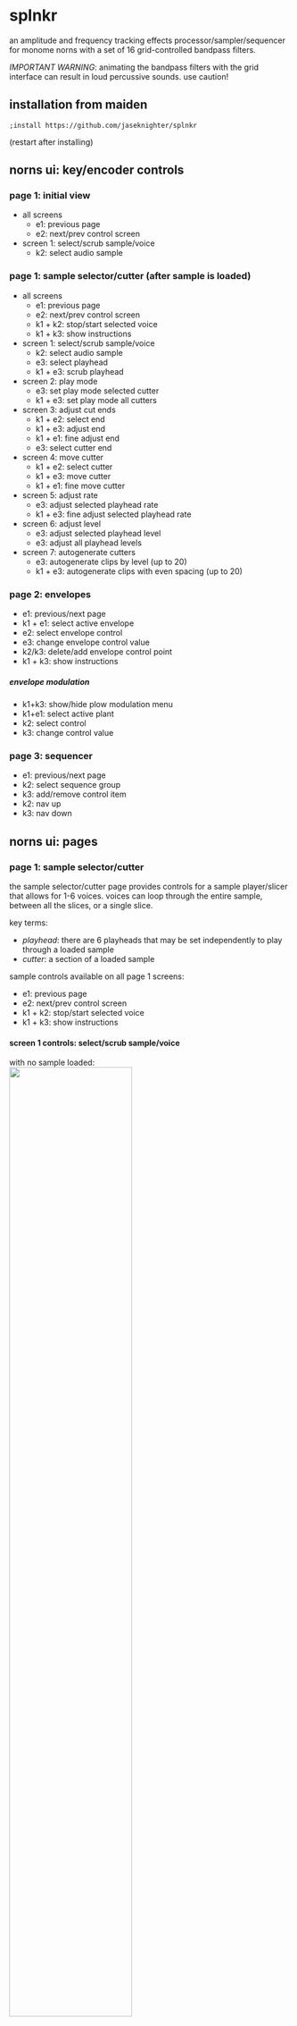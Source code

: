 # splnkr
an amplitude and frequency tracking effects processor/sampler/sequencer for monome norns with a set of 16 grid-controlled bandpass filters. 

*IMPORTANT WARNING*: animating the bandpass filters with the grid interface can result in loud percussive sounds. use caution!

## installation from maiden
`;install https://github.com/jaseknighter/splnkr`

(restart after installing)

## norns ui: key/encoder controls

### page 1: initial view
* all screens
  * e1: previous page 
  * e2: next/prev control screen
* screen 1: select/scrub sample/voice
  * k2: select audio sample


### page 1: sample selector/cutter (after sample is loaded)
* all screens
  * e1: previous page 
  * e2: next/prev control screen
  * k1 + k2: stop/start selected voice
  * k1 + k3: show instructions
* screen 1: select/scrub sample/voice
  * k2: select audio sample
  * e3: select playhead
  * k1 + e3: scrub playhead
* screen 2: play mode
  <!-- * k2/k3: delete/add cutter -->
  * e3: set play mode selected cutter
  * k1 + e3: set play mode all cutters
* screen 3: adjust cut ends
  <!-- * k2/k3: delete/add cutter -->
  * k1 + e2: select end
  * k1 + e3: adjust end
  * k1 + e1: fine adjust end
  * e3: select cutter end
* screen 4: move cutter
  <!-- * k2/k3: delete/add cutter -->
  * k1 + e2: select cutter
  * k1 + e3: move cutter
  * k1 + e1: fine move cutter
* screen 5: adjust rate
  <!-- * k2/k3: delete/add cutter -->
  * e3: adjust selected playhead rate
  * k1 + e3: fine adjust selected playhead rate
* screen 6: adjust level
  <!-- * k2/k3: delete/add cutter -->
  * e3: adjust selected playhead level
  * e3: adjust all playhead levels
* screen 7: autogenerate cutters
  * e3: autogenerate clips by level (up to 20)
  * k1 + e3: autogenerate clips with even spacing (up to 20)

### page 2: envelopes
* e1: previous/next page 
* k1 + e1: select active envelope  
* e2: select envelope control  
* e3: change envelope control value  
* k2/k3: delete/add envelope control point  
* k1 + k3: show instructions

##### envelope modulation
* k1+k3: show/hide plow modulation menu
* k1+e1: select active plant  
* k2: select control
* k3: change control value

### page 3: sequencer
* e1: previous/next page 
* k2: select sequence group
* k3: add/remove control item
* k2: nav up
* k3: nav down

## norns ui: pages
### page 1: sample selector/cutter
the sample selector/cutter page provides controls for a sample player/slicer that allows for 1-6 voices. voices can loop through the entire sample, between all the slices, or a single slice.

key terms: 

* *playhead*: there are 6 playheads that may be set independently to play through a loaded sample
* *cutter*: a section of a loaded sample

sample controls available on all page 1 screens:
  * e1: previous page 
  * e2: next/prev control screen
  * k1 + k2: stop/start selected voice
  * k1 + k3: show instructions

#### screen 1 controls: select/scrub sample/voice

with no sample loaded:<br>
<img src="images/pages/page1/page1_s1_start.png" width="66%">
<!-- ![](images/pages/page1/page1_s1_start.png) -->


with sample loaded:<br>
<img src="images/pages/page1/page1_s1_sample.png" width="66%">
<!-- ![](images/pages/page1/page1_s1_sample.png) -->

the script first loads with instructions to press k2 to select a sample. once a sample has been selected, other screens may be navigated (e2). 

the banded graphic that appears once a sample has been loaded depicts amplitude (volume) changes in the sample. darker bands represent softer sounds and lighter bands represent louder sounds.

[note: the script's two other pages (envelope* and *sequencing*) may be navigated to with e1 whether or not a sample has been loaded]

screen 1 controls:
  * select a new sample to play (k2)
  * select the playhead for updating subsequent screens (e3)
  * scrub the playhead (k1 + e3)

#### screen 2 controls: play mode
<img src="images/pages/page1/page1_s2_play_mode.png" width="66%">
<!-- ![](images/pages/page1/page1_s2_play_mode.png) -->

there are five play modes that can be set individually (e3) for each of the 6 playheads:

* *stop*: stops the selected playhead
* *loop all*: the selected playhead plays through the entire sequence
* *all cuts*: the selected playhead jumps from one cutter to the next (assuming multiple cutters have been generated on screen 6)
* *sel cut*: the selected playhead plays just the selected cutter
* *1-shot*: the selected playhead plays just the selected cutter one time

on this screen, k1 + e3 sets the play modes for all six playheads at once.

screen 2 controls:
  * e3: set play mode selected cutter
  * k1 + e3: set play mode all cutters
  <!-- * k2/k3: delete/add cutter -->

#### screen 3 controls: adjust cut ends
<img src="images/pages/page1/page1_s3_adj_cut_ends.png" width="66%">
<!-- ![](images/pages/page1/page1_s3_adj_cut_ends.png) -->

the cutter(s) ends may be controlled on this screen.

screen 3 controls:
  <!-- * k2/k3: delete/add cutter -->
  * k1 + e2: select end
  * k1 + e3: adjust end
  * k1 + e1: fine adjust end
  * e3: select cutter end
#### screen 4 controls: move cutter
<img src="images/pages/page1/page1_s4_move_cutter.png" width="66%">
<!-- ![](images/pages/page1/page1_s4_move_cutter.png) -->

the location of the cutter(s) may be controlled on this screen.

screen 4 controls:
  <!-- * k2/k3: delete/add cutter -->
  * k1 + e2: select cutter
  * k1 + e3: move cutter
  * k1 + e1: fine move cutter

#### screen 5 controls: adjust rate
<img src="images/pages/page1/page1_s5_rate.png" width="66%">
<!-- ![](images/pages/page1/page1_s5_rate.png) -->

the rate of each playhead may be controlled on this screen.

screen 5 controls:
  <!-- * k2/k3: delete/add cutter -->
  * e3: adjust selected playhead rate
  * k1 + e3: fine adjust selected playhead rate

#### screen 6 controls: adjust level
<img src="images/pages/page1/page1_s6_level.png" width="66%">
![](images/pages/page1/page1_s6_level.png)

the audio level of each playhead may be controlled on this screen.

screen 6 controls:
  <!-- * k2/k3: delete/add cutter -->
  * e3: adjust selected playhead level
  * e3: adjust all playhead levels

#### screen 7 controls: autogenerate cutters
<img src="images/pages/page1/page1_s7_autogenerate.png" width="66%">
<!-- ![](images/pages/page1/page1_s7_autogenerate.png) -->

cutters may be added and removed from this screen. if cutters are added with e3, each cutter is set at a point of the sample where a large change in levels has been detected (i.e. the start/end of a sound). if cutters are added with k1 + e3, each cutter is evenly spaced

screen 7 controls:
  * e3: autogenerate clips by level (up to 20)
  * k1 + e3: autogenerate clips with even spacing (up to 20)

### page 2: envelopes
<img src="images/pages/page2/page2_envelopes.png" width="66%">
<!-- ![](images/pages/page2/page2_envelopes.png) -->

the two shapes displayed on page 2 represent envelopes which may be sent to external devices (crow, jf, midi, w/) and used to shape the granular envelope (see *effects* below for details). 

an extension of Mark Eats' [envgraph class](https://github.com/monome/norns/blob/main/lua/lib/envgraph.lua), the two envelopes may be set with a variable number of control points or 'nodes.' 

there are 5 types of controls for each of the two envelopes: 

`env level`: the maximum amplitude of the envelope  
`env length`: the length of the envelope  
`node time`: when the node is processed by the envelope  
`node level`: the amplitude of the envelope at the node time  
`node angle`: the shape of the ramp from the prior node time to the current node time

with a few exceptions, the last of the three control types (node time, node level, and node angle) are adjustable for each of envelopes nodes.

fine grain controls: All of the envelope controls allow for fine grain control using k1+e3.

#### envelope modulation
<img src="images/pages/page2/page2_envelope_mods.png" width="66%">
<!-- ![](images/pages/page2/page2_envelope_mods.png) -->

pressing k1+k3 on the plow screen brings up the `plow modulation` menu, which can be navigated using e2 and e3. each envelope has eight modulation parameters:  
  
* `mod prob`: The probability that one of the other modulation parameters will be evaluated. If it is set to 0%, no envelope modulation will occur for the selected plant.  
* `time prob`: The probability that the time value for each of the envelope's nodes will be modulated.  
* `time mod amt`: The amount of modulation that will be applied to the time value of each of the envelope's nodes.  
* `level prob`: The probability that the level value for each of the envelope's nodes will be modulated.  
* `level mod amt`: The amount of modulation that will be applied to the level value of each of the envelope's nodes.  
* `curve prob`: The probability that the curve value for each of the envelope's nodes will be modulated.  
* `curve mod amt`: The amount of modulation that will be applied to the curve value of each of the envelope's nodes.  
* `env mod nav`: Selects which of the above seven parameters are selected on when plow modulation is visible (by pressing k1+k3) on the plow screen. This parameter is useful for controlling the plow ui via midi. 

<!-- In addition, the `show env mod params` parameter makes the parameter modulation navigation visible (again, useful for controlling the ui via midi). -->

### page 3: sequencer

selecting the third page (*sqncr*) using norns encoder e1 brings up the sequencer view, which is controllable with a 16 column grid. 

by default, the sequencer has 9 steps. each sequence step has 5 sub-steps by default. the sequencer is built around the [Lattice](http://norns.local/doc/modules/Lattice.html) and [Sequins](https://monome.org/docs/norns/reference/lib/sequins) libraries. 


#### norns ui
<img src="images/sequencer_screen_1.png" width="66%">
<!-- ![](images/sequencer_screen_1.png) -->

 the norns ui provides information about the sequencer's state. the screenshot above shows the norns ui when the a sequence step is being setup, prior to a sub-step value being set.

LEGEND
* (A) *breadcrumbs*: displays the following details: *sequence set number, sequin number, output type, output, output mode, output param*
  * The breadcrumb in the screenshot above indicates the following has been selected on the grid: *sequence set (5), sequin (1), output type (softcut), output(voice 1)*
* (B) *active ui group*: displays the currently selected ui group
  * The screenshot above shows the *output params* ui group has been selected
* (D) selection values: displays the values available based on the ui group selected 
  * in the example above, the values shown are the parameters available for the softcut output types (i.e., *cutter, mode, rate, direction, level*)

<img src="images/sequencer_screen_2.png" width="66%">
<!-- ![](images/sequencer_screen_2.png) -->

  the screenshot above shows the values set for a given output/mode/param for a single sequin (sequence step) for a selected sequence set. 

LEGEND
  * (A)-(C) sections (A) through (C) in the above screenshot display the same information as in the prior screenshot (see above for details).
  * (D) sequence step: three rows of three values are displayed representing the current value at each step of the sequence (going left to right, top to bottom). section *D* in the image above shows: 
    * the steps are shown for sequence set 5, sequin (step) 1, softcut voice 1, rate parameter
    * steps 2,3,4,6,7,8 have an *x* assigned to them, indicating nothing is happening at this step with regards to softcut voice 1's rate for this sequence set
    * step 1 is set to *1, meaning at the first step, the rate of the softcut voice is set to 1. it is brighter than the other step indicators, showing it is currently the active value being processed by the script.
    * step 5 is set to *2.4r*, which means the value at this step is relative to the prio.pr step(s). in this case, since there is just 1 prior step, set at one and the *relative* value at step 5 is 2.4, this the rate value sent to the softcut engine at this step will be 3.4 (1+2.4).
    * step 9 is set to *2.1r*. Like the prior step it is a relative step. The value sent to the softcut engine at this step will be 5.1 (1+2.4+2.1)
  * (E) sub-sequence values: the value at each step of the sequence (for each output type, output, mode/param, etc.) is selected from one of five *sub-sequence values*. in other words, for each individual output type, output, mode/param, etc. at each step of a sequence there is a five step sub-sequence (implemented as sequins nested within sequins). the screenshot above shows:
    * for sequins group 5, step 1, softcut voice 1's rate parameter:
      * three of the five sub-sequence step's have no value
      * the first sub-sequence step has a value of one, meaning that when this value is active in the sub-sequence, the voice's rate will be set to 1
      * the third sub-sequence step has a value of two, meaning that when this value is active in the sub-sequence, the voice's rate will be set to 2

#### grid controls
<img src="images/sequencer_grid.png" width="66%">
<!-- ![](images/sequencer_grid.png) -->

the grid ui is organized into multiple ui groups:

* (1) *sequencer mode* selector: selecting grid key 16,8 brings up the grid controls for the sequencer. selecting the key to the left right (key 15,8) returns the the bandpass filter controls
* (A) *sequence sets*: each set defines a unique sequence
* (B) *sequin(s)*: each sequence set contains up to 9 sequence steps defined with the Sequins port referenced above. At each sequence step, multiple types of outputs may be sequenced
  * the number of active steps may be controlled with from the params menu by updating the *num steps* parameter
  * todo: allow each sequence set to have their own *num steps* step value
* (C) *output types*: at each step of the sequence, one or more *output types* may be selected. 
  * there are 7 *output types*
    * softcut (sc): 6 voice sampler
    * devices (dev): 4 devices are currently supported 
    * effects (eff): 6 effects are currently defined (see *outputs* below)
    * enveloper (env): this is an envelope applied to the live signal passed into norns and generated by the sequencer
    * pattern (pat): each sequence set runs according to its own lattice pattern
    * lattice (lat): there is one lattice running that triggers the selected sequence set but each sequence set can individually control the lattice parameters
  * NOTE: currently, only settings for three output types are working so far: softcut, devices/crow, and devices/just friends. other *output types* (effects, w/, lattice, patterns) aren't yet working.
* (D) *outputs*
  * 3 of the 7 *output types* allow for multiple *outputs* to be sequenced:
    * softcut (sc): outputs 1-6 correspond to a softcut voice. 
    * devices (dev): midi, crow, just friends, w/
    * effects (eff): level, drywet, pitchshifter (pshift), p_offset, phaser, delay
* (E) *modes*
  * some of the *output types* and *outputs* have multiple *modes*:
    * dev/crow modes: *volts* and *drum*
    * dev/just friends modes: *play_note*, *play_voice*
    * dev/w/ modes: *w_syn pitch* and *w_del karplus pitch*
* (F) *params*
  * some of the *output types'* *outputs* and *modes* have multiple *params*: 
    * sc/voice[1-6] params: 
      * *voice_mode*: 
        * *stop*: stop the *voice*
        * *loop all*: loops through the whole sequence
        * *all cuts*: loop between active *cutters*
        * *sel cut*: loop within the *cutter* assigned to the *voice*
      * *cutter*: select the *cutter* assigned to the *voice*
      * *rate*: the speed of the *voice*
      * *direction*: the direction of the *voice*
      * *level*: the amplitude of the *voice*
    * *dev*/*just friends* play_note and play_voice (channels 1-6) params: 
      * *pitch*
      * *level*
* (J) option/place value selection: depending on the configuration of the selected option/mode/param, this ui group is used to ether select from a list of options or a place value (see *number selection* ui groups below for details about place values). 
* note selection ui groups: 
  * (K) *note sequence mode* selector: if a note is set to a sequence mode of *relative*, its value is added to the previous value. the *number sequence mode* selector is set to *absolute* for each value by default (meaning, the value selected will be the value used, irrespective of the prior value).
  * (L) *octave* selector: shifts the note up/down octaves. the *octave* selector is set to 0 by default.

* number selection ui groups: 
  * (G) *decimal place value* selectors: one or more decimal place number selection may be assigned to a sequencer value. decimal place values are defined going from left to right from the *decimal point* button (*I*):
    * tenths, hundredths, thousandths, etc
  * (H) *integer place value* selectors: one or more integer place number selection may be assigned to a sequencer value. integer place values are defined going from right to left from the *decimal point* button (*I*):
    * ones, tens, hundres, thousands, etc.
  * (I) *decimal point* button: this button separates *integer place value* selectors from *decimal place value* selectors does nothing function
  * (J) *place value* selector: sets the place value. For example, if the *integer place value* is set to `3` and the *place value* selector is selected, the place value will be set to 0.3. This value will be added to the other selected place values (with exceptions noted below) 
    * note: if 
  * (K) *number sequence mode* selector: if a number is set to a sequence mode of *relative*, its value is added to the previous value. the *number sequence mode* selector is set to *absolute* for each value by default (meaning, the value selected will be the value used, irrespective of the prior value).
  * (L) *polarity* selector: sets the value to positive or negative. the *polarity* selector is set to positive by default.
  * (M) *sub-sequins* selector: sets the values at each step of a five step sub-sequence based on the option selected (UI group J) or the number selected (UI groups (G-L)). When a value is active within this five step sub-sequence, this value is used to set the value of the selected output/mode/param.
  * notes about number selection: 
    * number selection occurs by first selecting a place value (ui groups *G* and/or *H*) and then selecting a number (ui group *J*).   
    * if mulitple place values are set, they are added together. For example, if the *ones integer place value* is set to `5` and the *tenths integer place value* is set to `4`  
    * if a *decimal place* value or *integer place* value is set with a short press with nothing selected in the number row (*J*), the value is set to 0 at that place
    * if a *decimal place* value or *integer place* value is set with a long press and nothing selected in the number row (*J*), the value for the selected output/mode/param is set to nil and will be skipped
    * if a place value is set with a long press with a number selected in the number row (*J*), only the selected place value is used and other place values are cleared. 

##### grid navigation with norns ui
some navigation of the grid is also possible via the norns ui:

  * e2: highlight sequence set
  * e3: highlight next control set
  * k2: select previous control set
  * k3
    * if a sequence set has been highlighted with e2, select the highlighted set
    * otherwise, select the next control set


##### clear sequence data
* what data can be cleared:
  * a sequence set (row 1-5, column 1) 
  * a sequin (ie an individual sequence steps) (rows 6-14, column 1)
  * an individual value within a sub-sequence (rows 6-10, row 8)
* to clear sequence data:
  * select the data element (sequence set or sequin) you want to clear to activate it 
  * long press the key selected in the previous step and then release it
* to clear an indivdual value within a sub-sequence long press the sub-sequence key (i.e. a key in rows 6-10, row 8)

##### copy/paste sequence data
copy paste is available in a number of areas:

* sequence set: copy all the sequence/output settings from one sequence set to another
  * method #1:
    * press the key representing the source sequence set you want to copy from to active it
    * long press the key representing the target sequence set you want to copy to and release the key
  * method #2:
    * press the grid key representing the target sequence set (the sequence set you want to copy to) so it is activated (blinking). for example, to copy to the first sequence set, press grid key 1,1
    * again, press the grid key representing the target sequence set, this time holding the key down
    * with the target sequence set key pressed, also press the key representing the source sequence set you want to copy from
    * release the target sequence set key
* sequin: to copy from one sequin (sequence step) to another follow the directions for one of the two methods detailed above for sequence set copying


      
## filterbank

parameters for the 16 channel filterbank may be controlled via the params menu or using the grid.

three parameters may be set for each of the filterbanks 16 channelsw: 
* channel level (amp)
* reciprocal quality (rq)
* center frequency (cf)

### filterbank grid controls
<img src="images/filter_grid.png" width="66%">
*parameter adjustment*
the top 7 buttons in each row indicate the intensity of the setting for the filterbank parameter. if none of the top 7 buttons are lit in one of the grid's 16 columns, the filter at the selected slot is at its lowest intensity. if all 7 buttons lit, the filter at the selected slot is at its highest intensity.

selecting a button that is already lit sets the parameter to its lowest value.

*toggling between parameters*
each of the three parameters listed above may be controled via the grid by toggling between first three buttons on the grid's bottom row.

*animation controls*
the 5th and 6th buttons on the grid's bottom row control animation options for each of the three filter channel parameters:

*button 5*: pressing this button sweeps the values of each channel to the left cycling the values around to the far right channel after the values pass by the far left channel. if lit, pressing the button again turns off the animation.
*button 6*: pressing this button sweeps the values of each channel to the upwards, cycling back to the channel's min value when the max value is reached. if lit, pressing the button again turns off the animation.

selecting a buttons 5 or 6 when they are already lit turns off the animation for the selected filter parameter

*parameter overlay*
selecting button 8 on the bottom row turns overlays the values of all three filter parameters over one another, making it easier to see how they interact with animation turned on.

## misc parameters
the controls covered in the section below are found in the PARAMETERS>EDIT menu. with a few exceptions, these controls are not controllable with the grid sequencer.

### record player
what gets recorded depends on the `play mode` setting:
* *stop*: record the entire sample 
* *loop all*: record the entire sample 
* *all cuts*: record all sample areas set by cutters
* *sel cut*: record the sample area set by the selected cutter

*important note*: if *play mode* is set to `all cuts`, all *rate* settings must either be positive or negative. 

### scales, notes, and tempo
options are provided here to set scale mode, root note, sequencer meter, and sequencer divisions

### audio routing
unline most other norn's scripts, the *splnkr* script changes how audio is internally routed. this was done so that softcut audio can be processed by SuperCollider which isn't the case with the default routing configuration. Three routing options are provided in the params menu:
* *in+cut->eng*: sends audio in and softcut audio to the supercollider engine 
* *in->eng*: sends audio in to the supercollider engine 
* *cut->eng*: sends audio in and softcut audio to the supercollider engine 

when the *splnkr* script is unloaded (e.g. when loading a different script or restarting the norns), the script will reset the routing to the norns default settings.

### amp/freq detection
the *splnkr* script's SuperCollider engine includes frequency and amplitude detection which can be set in the params menu to trigger midi notes and crow notes/envelopes/gates/triggers. a number of options are provided to filter the frequency and amplitude (level) ranges sent to midi and crow. the notes sent to midi and crow can also be quantized to the values set in in SCALES, NOTES, AND TEMPO section of the params menu.

interesting feedback occurs when the source of audio that is routed to the SuperCollider engine from the norns audio in jacks (see *audio routing* above), is also being controlled with the *splnkr* script's amp/freq detection capabilities.

### saving sequences 
sequence data may be saved in the *sequencing* sub-menu.

## effects
there are four main effects built into the *splnkr* script: delay, bitcrush, enveloper, and pitchshift. these may be controlled with the grid sequencer and in the params menu.

### delay
delay time, decay, and amp controls are provided. when delay is set to very small amounts, resonating sounds may occur (like karplus-strong)
### bitcrush
control the number of bits and bitcrush rate
### enveloper
the enveloper is a granular synthesis-based enveloper that uses the shape of the *splnkr* scripts first envelope (see *page 2: envelopes* above). this allows for shaping of whatever audio is routed to the SuperCollider engine (see *audio routing* above), including softcut audio samples. 

### outputs 

midi, crow, jf, and w/ outputs are avaiable in the params menu (lots of bugs here to sort out). 

*pitch/frequency tracking*

after the wet signal is sent to the SuperCollider engine's bandpass filters, pitch and amplitude is tracked and sent back to norns, which passes the info on to external devices (midi, crow, jf, w/) depending on their (buggy) settings  

## credits
* first and foremost, i'd like to thank [SPIKE the Percussionist](http://manipulate.net) for tremendous amount of testing, feedback, and encouragement he provided as i was working to get this script ready to publish.
* this project was inspired by the [lines discussion](https://llllllll.co/t/re-deconstructing-jan-jelineks-zwischen/46577/4) about Jan Jelinek’s album “Zwischen” initiated by [Matt Lowery](https://www.instagram.com/mattlowery/?hl=en). It was a series of discussions I had with Matt at the start of this project that helped form the basic conceptual framework for the script. 
* splnkr leverages the [stonesoup](https://github.com/schollz/stonesoup) script developed by @infinitedigits/@schollz
* additional inspirations and thanks are due to:
  * @catfact
  * @markeats/@markwheeler Passerby (https://github.com/markwheeler/passersby)
  * @tyleretters Dronecaster (https://llllllll.co/t/34737) and Arcologies (https://llllllll.co/t /35752)
  * @dan_derks Cheat Codes 2 (https://llllllll.co/t/38414)

